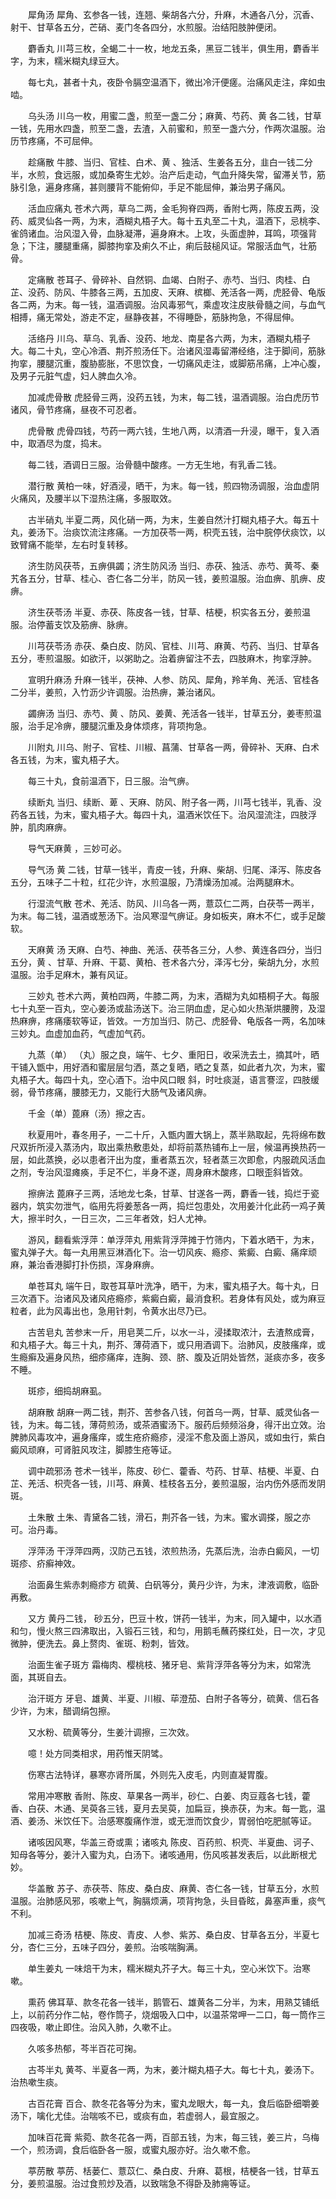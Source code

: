 <!-- { "loadSidebar": true } -->
　　犀角汤 犀角、玄参各一钱，连翘、柴胡各六分，升麻，木通各八分，沉香、射干、甘草各五分，芒硝、麦门冬各四分，水煎服。治结阳肢肿便闭。

　　麝香丸 川芎三枚，全蝎二十一枚，地龙五条，黑豆二钱半，俱生用，麝香半字，为末，糯米糊丸绿豆大。

　　每七丸，甚者十丸，夜卧令膈空温酒下，微出冷汗便瘥。治痛风走注，痒如虫啮。

　　乌头汤 川乌一枚，用蜜二盏，煎至一盏二分；麻黄、芍药、黄 各二钱，甘草一钱，先用水四盏，煎至二盏，去渣，入前蜜和，煎至一盏六分，作两次温服。治历节疼痛，不可屈伸。

　　趁痛散 牛膝、当归、官桂、白术、黄 、独活、生姜各五分，韭白一钱二分半，水煎，食远服，或加桑寄生尤妙。治产后走动，气血升降失常，留滞关节，筋脉引急，遍身疼痛，甚则腰背不能俯仰，手足不能屈伸，兼治男子痛风。

　　活血应痛丸 苍术六两，草乌二两，金毛狗脊四两，香附七两，陈皮五两，没药、威灵仙各一两，为末，酒糊丸梧子大。每十五丸至二十丸，温酒下，忌桃李、雀鸽诸血。治风湿入骨，血脉凝滞，遍身麻木。上攻，头面虚肿，耳鸣，项强背急；下注，腰腿重痛，脚膝拘挛及痢久不止，痢后鼓槌风证。常服活血气，壮筋骨。

　　定痛散 苍耳子、骨碎补、自然铜、血竭、白附子、赤芍、当归、肉桂、白芷、没药、防风、牛膝各三两，五加皮、天麻、槟榔、羌活各一两，虎胫骨、龟版各二两，为末。每一钱，温酒调服。治风毒邪气，乘虚攻注皮肤骨髓之间，与血气相搏，痛无常处，游走不定，昼静夜甚，不得睡卧，筋脉拘急，不得屈伸。

　　活络丹 川乌、草乌、乳香、没药、地龙、南星各六两，为末，酒糊丸梧子大。每二十丸，空心冷酒、荆芥煎汤任下。治诸风湿毒留滞经络，注于脚间，筋脉拘挛，腰腿沉重，腹胁膨胀，不思饮食，一切痛风走注，或脚筋吊痛，上冲心腹，及男子元脏气虚，妇人脾血久冷。

　　加减虎骨散 虎胫骨三两，没药五钱，为末，每二钱，温酒调服。治白虎历节诸风，骨节疼痛，昼夜不可忍者。

　　虎骨散 虎骨四钱，芍药一两六钱，生地八两，以清酒一升浸，曝干，复入酒中，取酒尽为度，捣末。

　　每二钱，酒调日三服。治骨髓中酸疼。一方无生地，有乳香二钱。

　　潜行散 黄柏一味，好酒浸，晒干，为末。每一钱，煎四物汤调服，治血虚阴火痛风，及腰半以下湿热注痛，多服取效。

　　古半硝丸 半夏二两，风化硝一两，为末，生姜自然汁打糊丸梧子大。每五十丸，姜汤下。治痰饮流注疼痛。一方加茯苓一两，枳壳五钱，治中脘停伏痰饮，以致臂痛不能举，左右时复转移。

　　济生防风茯苓，五痹俱蠲；济生防风汤 当归、赤茯、独活、赤芍、黄芩、秦艽各五分，甘草、桂心、杏仁各二分半，防风一钱，姜煎温服。治血痹、肌痹、皮痹。

　　济生茯苓汤 半夏、赤茯、陈皮各一钱，甘草、桔梗，枳实各五分，姜煎温服。治停蓄支饮及筋痹、脉痹。

　　川芎茯苓汤 赤茯、桑白皮、防风、官桂、川芎、麻黄、芍药、当归、甘草各五分，枣煎温服。如欲汗，以粥助之。治着痹留注不去，四肢麻木，拘挛浮肿。

　　宣明升麻汤 升麻一钱半，茯神、人参、防风、犀角，羚羊角、羌活、官桂各二分半，姜煎，入竹沥少许调服。治热痹，兼治诸风。

　　蠲痹汤 当归、赤芍、黄 、防风、姜黄、羌活各一钱半，甘草五分，姜枣煎温服，治手足冷痹，腰腿沉重及身体烦疼，背项拘急。

　　川附丸 川乌、附子、官桂、川椒、菖蒲、甘草各一两，骨碎补、天麻、白术各五钱，为末，蜜丸梧子大。

　　每三十丸，食前温酒下，日三服。治气痹。

　　续断丸 当归、续断、萆 、天麻、防风、附子各一两，川芎七钱半，乳香、没药各五钱，为末，蜜丸梧子大。每四十丸，温酒米饮任下。治风湿流注，四肢浮肿，肌肉麻痹。

　　导气天麻黄 ，三妙可必。

　　导气汤 黄 二钱，甘草一钱半，青皮一钱，升麻、柴胡、归尾、泽泻、陈皮各五分，五味子二十粒，红花少许，水煎温服，乃清燥汤加减。治两腿麻木。

　　行湿流气散 苍术、羌活、防风、川乌各一两，薏苡仁二两，白茯苓一两半，为末。每二钱，温酒或葱汤下。治风寒湿气痹证。身如板夹，麻木不仁，或手足酸软。

　　天麻黄 汤 天麻、白芍、神曲、羌活、茯苓各三分，人参、黄连各四分，当归五分，黄 、甘草、升麻、干葛、黄柏、苍术各六分，泽泻七分，柴胡九分，水煎温服。治手足麻木，兼有风证。

　　三妙丸 苍术六两，黄柏四两，牛膝二两，为末，酒糊为丸如梧桐子大。每服七十丸至一百丸，空心姜汤或盐汤送下。治三阴血虚，足心如火热渐烘腰胯，及湿热麻痹，疼痛痿软等证，皆效。一方加当归、防己、虎胫骨、龟版各一两，名加味三妙丸。血虚加血药，气虚加气药。

　　九蒸（单） （丸）服之良，端午、七夕、重阳日，收采洗去土，摘其叶，晒干铺入甑中，用好酒和蜜层层匀洒，蒸之复晒，晒之复蒸，如此者九次，为末，蜜丸梧子大。每四十丸，空心酒下。治中风口眼 斜，时吐痰涎，语言謇涩，四肢缓弱，骨节疼痛，腰膝无力，又能行大肠气及诸风痹。

　　千金（单）蓖麻（汤）擦之吉。

　　秋夏用叶，春冬用子，一二十斤，入甑内置大锅上，蒸半熟取起，先将绵布数尺双折所浸入蒸汤内，取出乘热敷患处，却将前蒸热铺布上一层，候温再换热药一层，如此蒸换，必以患者汗出为度，重者蒸五次，轻者蒸三次即愈，内服疏风活血之剂，专治风湿瘫痪，手足不仁，半身不遂，周身麻木酸疼，口眼歪斜皆效。

　　擦痹法 蓖麻子三两，活地龙七条，甘草、甘遂各一两，麝香一钱，捣烂于瓷器内，筑实勿泄气，临用先将姜葱各一两，捣烂包患处，次用姜汁化此药一鸡子黄大，擦半时久，一日三次，二三年者效，妇人尤神。

　　游风，翻看紫浮萍：单浮萍丸 用紫背浮萍摊于竹筛内，下着水晒干，为末，蜜丸弹子大。每一丸用黑豆淋酒化下。治一切风疾、瘾疹、紫癜、白癜、痛痒顽麻，兼治香港脚打扑伤损，浑身麻痹。

　　单苍耳丸 端午日，取苍耳草叶洗净，晒干，为末，蜜丸梧子大。每十丸，日三次酒下。治诸风及诸风疮瘾疹，紫癜白癜，最消食积。若身体有风处，或为麻豆粒者，此为风毒出也，急用针刺，令黄水出尽乃已。

　　古苦皂丸 苦参末一斤，用皂荚二斤，以水一斗，浸揉取浓汁，去渣熬成膏，和丸梧子大。每三十丸，荆芥、薄荷酒下，或只用酒调下。治肺风，皮肢瘙痒，或生瘾癣及遍身风热，细疹痛痒，连胸、颈、脐、腹及近阴处皆然，涎痰亦多，夜多不睡。

　　斑疹，细捣胡麻虱。

　　胡麻散 胡麻一两二钱，荆芥、苦参各八钱，何首乌一两，甘草、威灵仙各一钱，为末。每二钱，薄荷煎汤，或茶酒蜜汤下。服药后频频浴身，得汗出立效。治脾肺风毒攻冲，遍身瘙痒，或生疮疥瘾疹，浸淫不愈及面上游风，或如虫行，紫白癜风顽麻，可肾脏风攻注，脚膝生疮等证。

　　调中疏邪汤 苍术一钱半，陈皮、砂仁、藿香、芍药、甘草、桔梗、半夏、白芷、羌活、枳壳各一钱，川芎、麻黄、桂枝各五分，姜煎温服，治内伤外感而发阴斑。

　　土朱散 土朱、青黛各二钱，滑石，荆芥各一钱，为末。蜜水调搽，服之亦可。治丹毒。

　　浮萍汤 干浮萍四两，汉防己五钱，浓煎热汤，先蒸后洗，治赤白癜风，一切斑疹、疥癣神效。

　　治面鼻生紫赤刺瘾疹方 硫黄、白矾等分，黄丹少许，为末，津液调敷，临卧再敷。

　　又方 黄丹二钱， 砂五分，巴豆十枚，饼药一钱半，为末，同入罐中，以水酒和匀，慢火熬三四沸取出，入锻石三钱，和匀，用鹅毛蘸药搽红处，日一次，才见微肿，便洗去。鼻上赘肉、雀斑、粉刺，皆效。

　　治面生雀子斑方 霜梅肉、樱桃枝、猪牙皂、紫背浮萍各等分为末，如常洗面，其斑自去。

　　治汗斑方 牙皂、雄黄、半夏、川椒、荜澄茄、白附子各等分，硫黄、信石各少许，为末，醋调绢包擦。

　　又水粉、硫黄等分，生姜汁调擦，三次效。

　　噫！处方同类相求，用药惟天阴骘。

　　伤寒古法特详，暴寒亦肾所属，外则先入皮毛，内则直凝胃腹。

　　常用冲寒散 香附、陈皮、草果各一两半，砂仁、白姜、肉豆蔻各七钱，藿香、白茯、木通、吴萸各三钱，夏月去吴萸，加扁豆，换赤茯，为末。每一匙，温酒、姜汤、米饮任下。治感寒腹痛作泄，或无泄而饮食少，胃弱怕吃肥腻等证。

　　诸咳因风寒，华盖三奇或熏；诸咳丸 陈皮、百药煎、枳壳、半夏曲、诃子、知母各等分，姜汁入蜜为丸，白汤下。诸咳通用，伤风咳甚发表后，以此断根尤妙。

　　华盖散 苏子、赤茯苓、陈皮、桑白皮、麻黄、杏仁各一钱，甘草五分，水煎温服。治肺感风邪，咳嗽上气，胸膈烦满，项背拘急，头目昏眩，鼻塞声重，痰气不利。

　　加减三奇汤 桔梗、陈皮、青皮、人参、紫苏、桑白皮、甘草各五分，半夏七分，杏仁三分，五味子四分，姜煎。治咳喘胸满。

　　单生姜丸 一味焙干为末，糯米糊丸芥子大。每三十丸，空心米饮下。治寒嗽。

　　熏药 佛耳草、款冬花各一钱半，鹅管石、雄黄各二分半，为末，用熟艾铺纸上，以前药分作二帖，卷作筒子，烧烟吸入口中，以温茶常呷一二口，每一筒作三四夜吸，嗽止即住。治风入肺，久嗽不止。

　　久咳多热郁，芩半百花可掬。

　　古芩半丸 黄芩、半夏各一两，为末，姜汁糊丸梧子大。每七十丸，姜汤下。治热嗽生痰。

　　古百花膏 百合、款冬花各等分为末，蜜丸龙眼大，每一丸，食后临卧细嚼姜汤下，噙化尤佳。治喘咳不已，或痰有血，若虚弱人，最宜服之。

　　加味百花膏 紫菀、款冬花各一两，百部五钱，为末，每三钱，姜三片，乌梅一个，煎汤调，食后临卧各一服，或蜜丸服亦好。治久嗽不愈。

　　葶苈散 葶苈、栝蒌仁、薏苡仁、桑白皮、升麻、葛根，桔梗各一钱，甘草五分，姜煎温服。治过食煎炒及酒，以致喘急不得卧及肺痈等证。


